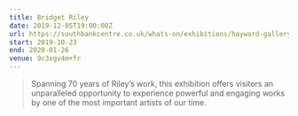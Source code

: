 ```yaml
---
title: Bridget Riley
date: 2019-12-05T19:00:00Z
url: https://southbankcentre.co.uk/whats-on/exhibitions/hayward-gallery-art/bridget-riley
start: 2019-10-23
end: 2020-01-26
venue: 9c3xgv4m+fr
---
```

> Spanning 70 years of Riley’s work, this exhibition offers visitors an unparalleled opportunity to experience powerful and engaging works by one of the most important artists of our time.
